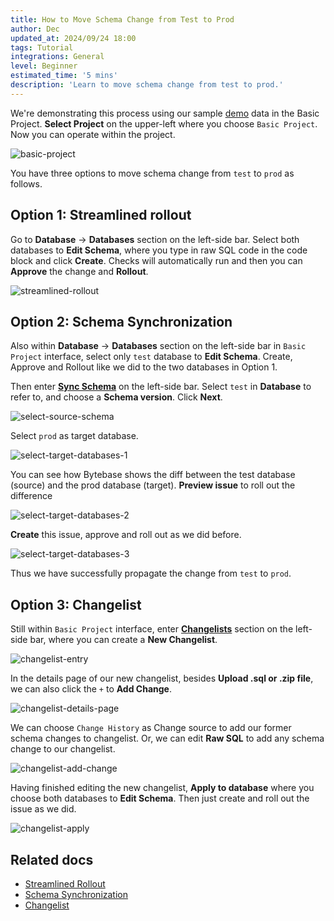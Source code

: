 ```yaml
---
title: How to Move Schema Change from Test to Prod
author: Dec
updated_at: 2024/09/24 18:00
tags: Tutorial
integrations: General
level: Beginner
estimated_time: '5 mins'
description: 'Learn to move schema change from test to prod.'
---
```


We're demonstrating this process using our sample [demo](https://demo.bytebase.com/) data in the Basic Project. **Select Project** on the upper-left where you choose `Basic Project`. Now you can operate within the project.

![basic-project](/content/docs/tutorials/how-to-move-schema-change-from-test-to-prod/basic-project.webp)

You have three options to move schema change from `test` to `prod` as follows.

## Option 1: Streamlined rollout

Go to **Database** -> **Databases** section on the left-side bar. Select both databases to **Edit Schema**, where you type in raw SQL code in the code block and click **Create**. Checks will automatically run and then you can **Approve** the change and **Rollout**.

![streamlined-rollout](/content/docs/tutorials/how-to-move-schema-change-from-test-to-prod/streamlined-rollout.webp)

## Option 2: Schema Synchronization

Also within **Database** -> **Databases** section on the left-side bar in `Basic Project` interface, select only `test` database to **Edit Schema**. Create, Approve and Rollout like we did to the two databases in Option 1.

Then enter [**Sync Schema**](/docs/change-database/synchronize-schema/) on the left-side bar. Select `test` in **Database** to refer to, and choose a **Schema version**. Click **Next**.

![select-source-schema](/content/docs/tutorials/how-to-move-schema-change-from-test-to-prod/select-source-schema.webp)

Select `prod` as target database.

![select-target-databases-1](/content/docs/tutorials/how-to-move-schema-change-from-test-to-prod/select-target-databases-1.webp)

You can see how Bytebase shows the diff between the test database (source) and the prod database (target). **Preview issue** to roll out the difference

![select-target-databases-2](/content/docs/tutorials/how-to-move-schema-change-from-test-to-prod/select-target-databases-2.webp)

**Create** this issue, approve and roll out as we did before.

![select-target-databases-3](/content/docs/tutorials/how-to-move-schema-change-from-test-to-prod/select-target-databases-3.webp)

Thus we have successfully propagate the change from `test` to `prod`.

## Option 3: Changelist

Still within `Basic Project` interface, enter [**Changelists**](/docs/changelist/) section on the left-side bar, where you can create a **New Changelist**.

![changelist-entry](/content/docs/tutorials/how-to-move-schema-change-from-test-to-prod/changelist-entry.webp)

In the details page of our new changelist, besides **Upload .sql or .zip file**, we can also click the `+` to **Add Change**.

![changelist-details-page](/content/docs/tutorials/how-to-move-schema-change-from-test-to-prod/changelist-details-page.webp)

We can choose `Change History` as Change source to add our former schema changes to changelist. Or, we can edit **Raw SQL** to add any schema change to our changelist.

![changelist-add-change](/content/docs/tutorials/how-to-move-schema-change-from-test-to-prod/changelist-add-change.webp)

Having finished editing the new changelist, **Apply to database** where you choose both databases to **Edit Schema**. Then just create and roll out the issue as we did.

![changelist-apply](/content/docs/tutorials/how-to-move-schema-change-from-test-to-prod/changelist-apply.webp)

## Related docs

- [Streamlined Rollout](/docs/change-database/batch-change/#change-databases-from-multiple-environments)
- [Schema Synchronization](/docs/change-database/synchronize-schema)
- [Changelist](/docs/changelist)
